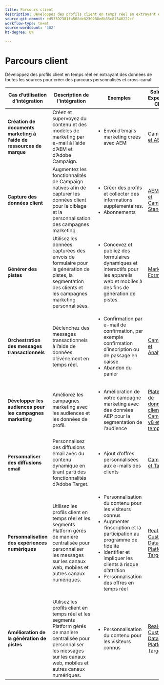 ```yaml
---
title: Parcours client
description: Développez des profils client en temps réel en extrayant des données de toutes les sources pour créer des parcours personnalisés et cross-canal.
source-git-commit: ed53392381fa568de8230288e6b85c87540222cf
workflow-type: tm+mt
source-wordcount: '302'
ht-degree: 0%

---
```



# Parcours client

Développez des profils client en temps réel en extrayant des données de toutes les sources pour créer des parcours personnalisés et cross-canal.


<table>

<thead>
    <tr>
      <th>Cas d’utilisation d’intégration</th>
      <th>Description de l’intégration</th>
      <th>Exemples</th>
      <th>Solutions Experience Cloud</th>
    </tr>
  </thead>

<tr>
  <td><strong>Création de documents marketing à l’aide de ressources de marque</strong><br></td>
  <td>Créez et supervoyez du contenu et des modèles de marketing par e-mail à l’aide d’AEM et d’Adobe Campaign.</td>
  <td>
    <ul>
      <li>Envoi d’emails marketing créés avec AEM</li>
    </ul>    
  </td>
  <td><a href="../integrations-between-applications/experience-manager/experience-manager-campaign.md">Campagne et AEM</a></td>
</tr>

<tr>
  <td><strong>Capture des données client</strong><br></td>
 <td>Augmentez les fonctionnalités de Campaign natives afin de capturer les données client pour le ciblage et la personnalisation des campagnes marketing.</td>
  <td>
    <ul>
      <li>Créer des profils et collecter des informations supplémentaires. </li>
      <li>Abonnements</li>
    </ul>
  </td>
  <td><a href="../integrations-between-applications/experience-manager/experience-manager-campaign.md">AEM Forms et Campaign Standard</a></td>
</tr>

<tr>
  <td><strong>Générer des pistes</strong><br></td>
  <td>Utilisez les données capturées des envois de formulaire pour la génération de pistes, la segmentation des clients et les campagnes marketing personnalisées.</td>
    <td>
    <ul>
      <li>Concevez et publiez des formulaires dynamiques et interactifs pour les appareils web et mobiles à des fins de génération de pistes.</li>
    </ul>
  </td>
  <td><a href="../integrations-between-applications/experience-manager/experience-manager-marketo.md">Marketo et Forms</td>
</tr>

<tr>
  <td><strong>Orchestration des messages transactionnels</strong><br></td>
  <td>Déclenchez des messages transactionnels à l’aide de données d’événement en temps réel.</td>
  <td>
    <ul>
      <li>Confirmation par e-mail de confirmation, par exemple confirmation d’inscription ou de passage en caisse </li>
      <li>Abandon du panier</li>
    </ul>
  </td>
  <td><a href="../integrations-between-applications/campaign/campaign-analytics.md">Campaign et Analytics</a></td>
</tr>

<tr>
  <td><strong>Développer les audiences pour les campagnes marketing</strong><br></td>
  <td>Améliorez les campagnes marketing avec les audiences et les données de profil.</td>
  <td>
    <ul>
      <li>Amélioration de votre campagne marketing avec des données AEP pour la segmentation de l’audience</li>
    </ul>
  </td>
 <td><a href="../integrations-between-applications/campaign/campaign-rtcdp.md">Plateforme de données clients Campaign v8 et en temps réel</a></td>
</tr>

<tr>
  <td><strong>Personnaliser des diffusions email</strong><br></td>
  <td>Personnalisez des diffusions email avec du contenu dynamique en tirant parti des fonctionnalités d’Adobe Target.</td>
  <td>
    <ul>
      <li>Ajout d’offres personnalisées aux e-mails des clients</li>
    </ul>
  </td>
  <td><a href="../integrations-between-applications/campaign/campaign-target.md">Campaign et Target</a></td>
</tr>

<tr>
  <td><strong>Personnalisation des expériences numériques</strong><br></td>
  <td>Utilisez les profils client en temps réel et les segments Platform gérés de manière centralisée pour personnaliser les messages sur les canaux web, mobiles et autres canaux numériques.</td>
  <td>
    <ul>
      <li>Personnalisation du contenu pour les visiteurs connus</li>
      <li>Augmenter l’inscription et la participation au programme de fidélité</li>
      <li>Identifier et impliquer les clients à risque d’attrition</li>
      <li>Personnalisation des offres en temps réel</li>
    </ul>
  </td>
  <td><a href="../integrations-between-applications/rtcdp/rtcdp-target.md">Real-time Customer Data Platform et Target</a></td>
</tr>

<tr>
  <td><strong>Amélioration de la génération de pistes</strong><br></td>
  <td>Utilisez les profils client en temps réel et les segments Platform gérés de manière centralisée pour personnaliser les messages sur les canaux web, mobiles et autres canaux numériques.</td>
  <td>
    <ul>
      <li>Personnalisation du contenu pour les visiteurs connus</li>
    </ul>
  </td>
  <td><a href="../integrations-between-applications/rtcdp/rtcdp-target.md">Real-time Customer Data Platform et Target</a></td>
</tr>

</table>

